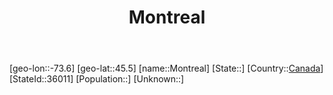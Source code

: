 ﻿---
title: "Montreal"
location: [45.5,-73.6]
type: City
tags:
- geo/City


SpocWebEntityId: 32588
isDeleted: false
confidential: public

---
[geo-lon::-73.6]
[geo-lat::45.5]
[name::Montreal]
[State::]
[Country::[Canada](North-America/Canada.md)]
[StateId::36011]
[Population::]
[Unknown::]

